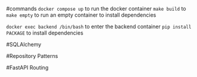#commands
`docker compose up` to run the docker container
`make build` to 
`make empty` to run an empty container to install dependencies

`docker exec backend /bin/bash` to enter the backend container
`pip install PACKAGE` to install dependencies


#SQLAlchemy


#Repository Patterns


#FastAPI Routing 



